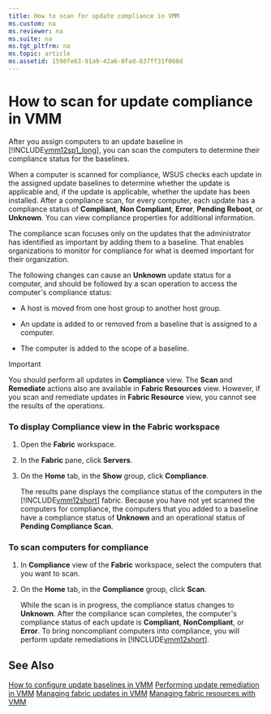 ```yaml
---
title: How to scan for update compliance in VMM
ms.custom: na
ms.reviewer: na
ms.suite: na
ms.tgt_pltfrm: na
ms.topic: article
ms.assetid: 1598fe63-91a9-42a6-8fad-837ff31f060d
---
```

# How to scan for update compliance in VMM
After you assign computers to an update baseline in [!INCLUDE[vmm12sp1_long](../Token/vmm12sp1_long_md.md)], you can scan the computers to determine their compliance status for the baselines.

When a computer is scanned for compliance, WSUS checks each update in the assigned update baselines to determine whether the update is applicable and, if the update is applicable, whether the update has been installed. After a compliance scan, for every computer, each update has a compliance status of **Compliant**, **Non Compliant**, **Error**, **Pending Reboot**, or **Unknown**. You can view compliance properties for additional information.

The compliance scan focuses only on the updates that the administrator has identified as important by adding them to a baseline. That enables organizations to monitor for compliance for what is deemed important for their organization.

The following changes can cause an **Unknown** update status for a computer, and should be followed by a scan operation to access the computer's compliance status:

-   A host is moved from one host group to another host group.

-   An update is added to or removed from a baseline that is assigned to a computer.

-   The computer is added to the scope of a baseline.

> [!IMPORTANT]
> You should perform all updates in **Compliance** view. The **Scan** and **Remediate** actions also are available in **Fabric Resources** view. However, if you scan and remediate updates in **Fabric Resource** view, you cannot see the results of the operations.

### To display Compliance view in the Fabric workspace

1.  Open the **Fabric** workspace.

2.  In the **Fabric** pane, click **Servers**.

3.  On the **Home** tab, in the **Show** group, click **Compliance**.

    The results pane displays the compliance status of the computers in the [!INCLUDE[vmm12short](../Token/vmm12short_md.md)] fabric. Because you have not yet scanned the computers for compliance, the computers that you added to a baseline have a compliance status of **Unknown** and an operational status of **Pending Compliance Scan**.

### To scan computers for compliance

1.  In **Compliance** view of the **Fabric** workspace, select the computers that you want to scan.

2.  On the **Home** tab, in the **Compliance** group, click **Scan**.

    While the scan is in progress, the compliance status changes to **Unknown**. After the compliance scan completes, the computer's compliance status of each update is **Compliant**, **NonCompliant**, or **Error**. To bring noncompliant computers into compliance, you will perform update remediations in [!INCLUDE[vmm12short](../Token/vmm12short_md.md)].

## See Also
[How to configure update baselines in VMM](../Topic/How-to-configure-update-baselines-in-VMM.md)
[Performing update remediation in VMM](../Topic/Performing-update-remediation-in-VMM.md)
[Managing fabric updates in VMM](../Topic/Managing-fabric-updates-in-VMM.md)
[Managing fabric resources with VMM](../Topic/Managing-fabric-resources-with-VMM.md)

